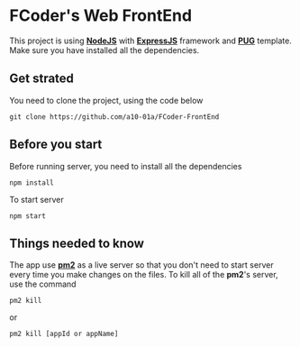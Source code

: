 # FCoder's Web FrontEnd
This project is using __[NodeJS](https://nodejs.org/en/)__ with __[ExpressJS](http://expressjs.com/)__ framework and __[PUG](https://pugjs.org/api/getting-started.html)__ template.
Make sure you have installed all the dependencies.

## Get strated
You need to clone the project, using the code below
```
git clone https://github.com/a10-01a/FCoder-FrontEnd
```

## Before you start
Before running server, you need to install all the dependencies
```
npm install
```
To start server
```
npm start
```

## Things needed to know
The app use __[pm2](https://pm2.keymetrics.io/docs/usage/quick-start/)__ as a live server so that you don't need to start server every time you make changes on the files.
To kill all of the __pm2__'s server, use the command
```
pm2 kill
```
or
```
pm2 kill [appId or appName]
```
